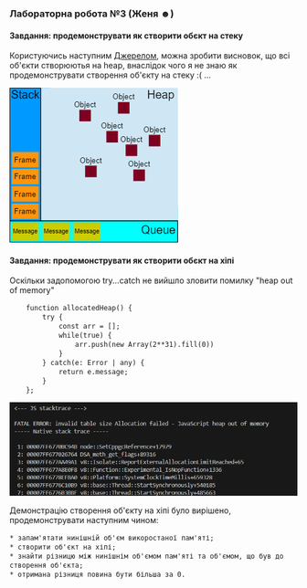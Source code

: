 ### Лабораторна робота №3 (Женя ☻)

#### Завдання: продемонструвати як створити обєкт на стеку

Користуючись наступним [Джерелом](https://developer.mozilla.org/en-US/docs/Web/JavaScript/Event_loop), можна зробити висновок, що всі об'єкти створюютья на heap, внаслідок чого я не знаю як продемонструвати створення об'єкту на стеку :( ...

![alt text](image.png)

#### Завдання: продемонструвати як створити обєкт на хіпі

Оскільки задопомогою try...catch не вийшло зловити помилку "heap out of memory"

        function allocatedHeap() {
            try {
                const arr = [];
                while(true) {
                    arr.push(new Array(2**31).fill(0))
                } 
            } catch(e: Error | any) { 
                return e.message;
            }
        };
    
![alt text](heap_out_of_memory.png)

Демонстрацію створення об'єкту на хіпі було вирішено, продемонструвати наступним чином:
    
    * запам'ятати нинішній об'єм викоростаної пам'яті;
    * створити об'єкт на хіпі;
    * знайти різницю між нинішнім об'ємом пам'яті та об'ємом, що був до створення об'єкта;
    * отримана різниця повина бути більша за 0.
